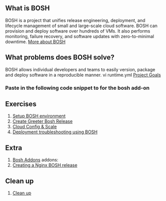 ## What is BOSH
BOSH is a project that unifies release engineering, deployment, and lifecycle management of small and large-scale cloud software. BOSH can provision and deploy software over hundreds of VMs. It also performs monitoring, failure recovery, and software updates with zero-to-minimal downtime.
[More about BOSH](https://bosh.io/docs/)

## What problems does BOSH solve?
BOSH allows individual developers and teams to easily version, package and deploy software in a reproducible manner.  	vi runtime.yml
[Project Goals](https://bosh.io/docs/problems/)
 ### Paste in the following code snippet to for the bosh add-on
## Exercises	
1. [Setup BOSH environment](setup-bosh-environment)
1. [Create Greeter Bosh Release](create-bosh-release)
1. [Cloud Config & Scale](cloud-config-n-scale)
1. [Deployment troubleshooting using BOSH](bosh-troubleshooting)

## Extra
1. [Bosh Addons](bosh-addons)	addons:
1. [Creating a Nginx BOSH release](nginx-release)

## Clean up
1. [Clean up](cleanup-environment)
